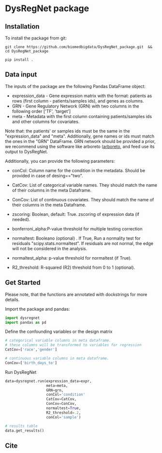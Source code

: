 # DysRegNet package



## Installation


To install the package from git:

`git clone https://github.com/biomedbigdata/DysRegNet_package.git  && cd DysRegNet_package`

`pip install .`



## Data input

The inputs of the  package are the following Pandas DataFrame object:


- expression_data  - Gene expression matrix with the format: patients as rows (first column - patients/samples ids), and genes as columns.
- GRN - Gene Regulatory Network (GRN) with two columns in the following order ['TF', 'target']
- meta -  Metadata with the first column containing patients/samples ids and other columns for covariates.


Note that: the patients' or samples ids must be the same in the "expression_data" and  "meta". Additionally, gene names or ids must match the ones in the "GRN" DataFrame. GRN network should be provided a prior, we recommend using the software like  arboreto ([arboreto](https://github.com/aertslab/arboreto), and feed use its output to DysRegNet.

Additionally, you can provide the following parameters:


            
- conCol: Column name for the condition in the metadata. Should be provided in case of desing=="two".

- CatCov: List of categorical variable names. They should match the name of their columns in the meta Dataframe.

- ConCov: List of continuous covariates. They should match the name of their columns in the meta Dataframe.

- zscoring: Boolean, default: True. zscoring of expression data (if needed).

- bonferroni_alpha:P-value threshold for multiple testing correction

- normaltest: Booleano (optional) . If True, Run a normality test for residuals "scipy.stats.normaltest". If residuals are not normal, the edge will not be considered in the analysis. 

- normaltest_alpha: p-value threshold for normaltest (if True).

- R2_threshold: R-squared (R2) threshold from 0 to 1 (optional).




## Get Started


Please note, that the functions are annotated with dockstrings for more details.

Import the package and pandas:


```python
import dysregnet
import pandas as pd
```



Define the confounding variables or the design matrix 

```python
# categorical variable columns in meta dataframe.
# these columns will be transformed to variables for regression 
CatCov=['race','gender']  

# continuous variable columns in meta dataframe.
ConCov=['birth_days_to']
```


Run DysRegNet

```python
data=dysregnet.run(expression_data=expr,
                   meta=meta, 
                   GRN=grn,
                   conCol='condition'
                   CatCov=CatCov,
                   ConCov=ConCov,
                   normaltest=True,
                   R2_threshold=.2,
                   conCol='sample')

# results table
data.get_results()

```


## Cite
